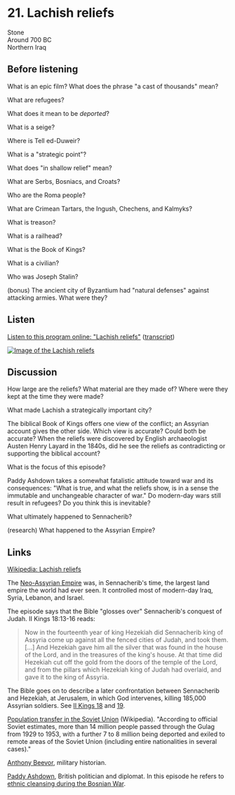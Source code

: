 # 21. Lachish reliefs

Stone  
Around 700 BC  
Northern Iraq


## Before listening

What is an epic film? What does the phrase "a cast of thousands" mean?

What are refugees?

What does it mean to be *deported*?

What is a seige?

Where is Tell ed-Duweir?

What is a "strategic point"?

What does "in shallow relief" mean?

What are Serbs, Bosniacs, and Croats?

Who are the Roma people?

What are Crimean Tartars, the Ingush, Chechens, and Kalmyks?

What is treason?

What is a railhead?

What is the Book of Kings?

What is a civilian?

Who was Joseph Stalin?

(bonus) The ancient city of Byzantium had "natural defenses" against attacking
armies. What were they?


## Listen

[Listen to this program online:
"Lachish reliefs"](http://www.bbc.co.uk/ahistoryoftheworld/objects/81-wccF3SqCa3GqpDKk3rg)
([transcript](http://www.bbc.co.uk/ahistoryoftheworld/about/transcripts/episode21/))

[![Image of the Lachish reliefs](https://upload.wikimedia.org/wikipedia/commons/thumb/5/53/Lachish_Relief%2C_British_Museum_1.jpg/640px-Lachish_Relief%2C_British_Museum_1.jpg)](https://commons.wikimedia.org/wiki/Category:Lachish_Reliefs)


## Discussion

How large are the reliefs? What material are they made of? Where were
they kept at the time they were made?

What made Lachish a strategically important city?

The biblical Book of Kings offers one view of the conflict; an Assyrian
account gives the other side. Which view is accurate? Could both be
accurate? When the reliefs were discovered by English archaeologist
Austen Henry Layard in the 1840s, did he see the reliefs as
contradicting or supporting the biblical account?

What is the focus of this episode?

Paddy Ashdown takes a somewhat fatalistic attitude toward war and its
consequences: "What is true, and what the reliefs show, is in a sense
the immutable and unchangeable character of war." Do modern-day wars
still result in refugees? Do you think this is inevitable?

What ultimately happened to Sennacherib?

(research) What happened to the Assyrian Empire?


## Links

[Wikipedia: Lachish reliefs](https://en.wikipedia.org/wiki/Lachish_reliefs)

The [Neo-Assyrian Empire](https://en.wikipedia.org/wiki/Neo-Assyrian_Empire)
was, in Sennacherib's time, the largest land empire the world had ever
seen. It controlled most of modern-day Iraq, Syria, Lebanon, and
Israel.

The episode says that the Bible "glosses over" Sennacherib's conquest of
Judah. II Kings 18:13-16 reads:

> Now in the fourteenth year of king Hezekiah did Sennacherib king of
> Assyria come up against all the fenced cities of Judah, and took
> them. [...] And Hezekiah gave him all the silver that was found in the
> house of the Lord, and in the treasures of the king's house.  At that
> time did Hezekiah cut off the gold from the doors of the temple of the
> Lord, and from the pillars which Hezekiah king of Judah had overlaid,
> and gave it to the king of Assyria.

The Bible goes on to describe a later confrontation between Sennacherib
and Hezekiah, at Jerusalem, in which God intervenes, killing 185,000
Assyrian soldiers. See
[II Kings 18](https://www.bible.com/bible/1/2KI.18.kjv)
and [19](https://www.bible.com/bible/1/2KI.19.kjv).

[Population transfer in the Soviet Union](https://en.wikipedia.org/wiki/Population_transfer_in_the_Soviet_Union)
(Wikipedia). "According to official Soviet estimates, more than 14
million people passed through the Gulag from 1929 to 1953, with a
further 7 to 8 million being deported and exiled to remote areas of the
Soviet Union (including entire nationalities in several cases)."

[Anthony Beevor](https://en.wikipedia.org/wiki/Antony_Beevor),
military historian.

[Paddy Ashdown](https://en.wikipedia.org/wiki/Paddy_Ashdown), British
politician and diplomat. In this episode he refers to
[ethnic cleansing during the Bosnian War](https://en.wikipedia.org/wiki/Ethnic_cleansing_in_the_Bosnian_War).
